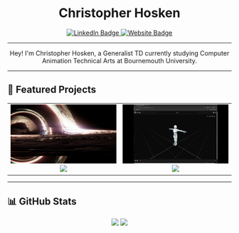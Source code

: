 <h1 align="center">Christopher Hosken</h1>

<div id="badges" align="center">
  <a href="https://www.linkedin.com/in/christopher-hosken/">
    <img src="https://img.shields.io/badge/LinkedIn-blue?style=for-the-badge&logo=LinkedIn&logoColor=white" alt="LinkedIn Badge"/>
  </a>
  <a href="https://cjhosken.github.io">
    <img src="https://img.shields.io/badge/Website-red?style=for-the-badge&logo=html5&logoColor=white" alt="Website Badge"/>
  </a>
</div>

---

<p align="center">
Hey! I'm Christopher Hosken, a Generalist TD currently studying Computer Animation Technical Arts at Bournemouth University.
</p>

---

## 🚀 Featured Projects

<table>
  <tr>
    <td align="center" width="50%">
      <a href="https://github.com/cjhosken/gravi">
        <img src="./images/gravi.jpg" width="300px" alt="Gravi preview"/><br/>
        <img src="https://github-readme-stats.vercel.app/api/pin/?username=cjhosken&repo=gravi&theme=github_dark&hide_border=true"/>
      </a>
    </td>
    <td align="center" width="50%">
      <a href="https://github.com/cjhosken/deadshot">
        <img src="./images/deadshot.png" width="300px" alt="Deadshot preview"/><br/>
        <img src="https://github-readme-stats.vercel.app/api/pin/?username=cjhosken&repo=deadshot&theme=github_dark&hide_border=true"/>
      </a>
    </td>
  </tr>
</table>

---

## 📊 GitHub Stats

<p align="center">
  <img src="https://github-readme-stats.vercel.app/api?username=cjhosken&show_icons=true&count_private=true&theme=github_dark&hide_border=true&rank_icon=github"/>
  <img src="https://github-readme-stats.vercel.app/api/top-langs/?username=cjhosken&theme=github_dark&layout=donut&hide_border=true"/>
</p>
